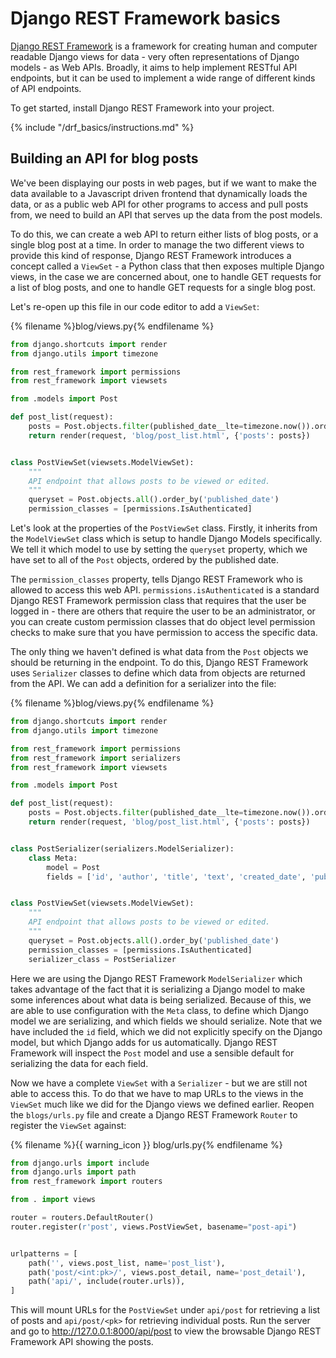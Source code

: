 # Django REST Framework basics

[Django REST Framework](https://www.django-rest-framework.org/) is a framework for creating human and computer readable Django views for data - very often representations of Django models - as Web APIs. Broadly, it aims to help implement RESTful API endpoints, but it can be used to implement a wide range of different kinds of API endpoints.

To get started, install Django REST Framework into your project.

{% include "/drf_basics/instructions.md" %}

## Building an API for blog posts

We've been displaying our posts in web pages, but if we want to make the data available to a Javascript driven frontend that dynamically loads the data, or as a public web API for other programs to access and pull posts from, we need to build an API that serves up the data from the post models.

To do this, we can create a web API to return either lists of blog posts, or a single blog post at a time. In order to manage the two different views to provide this kind of response, Django REST Framework introduces a concept called a `ViewSet` - a Python class that then exposes multiple Django views, in the case we are concerned about, one to handle GET requests for a list of blog posts, and one to handle GET requests for a single blog post.

Let's re-open up this file in our code editor to add a `ViewSet`:

{% filename %}blog/views.py{% endfilename %}
```python
from django.shortcuts import render
from django.utils import timezone

from rest_framework import permissions
from rest_framework import viewsets

from .models import Post

def post_list(request):
    posts = Post.objects.filter(published_date__lte=timezone.now()).order_by('published_date')
    return render(request, 'blog/post_list.html', {'posts': posts})


class PostViewSet(viewsets.ModelViewSet):
    """
    API endpoint that allows posts to be viewed or edited.
    """
    queryset = Post.objects.all().order_by('published_date')
    permission_classes = [permissions.IsAuthenticated]

```

Let's look at the properties of the `PostViewSet` class. Firstly, it inherits from the `ModelViewSet` class which is setup to handle Django Models specifically. We tell it which model to use by setting the `queryset` property, which we have set to all of the `Post` objects, ordered by the published date.

The `permission_classes` property, tells Django REST Framework who is allowed to access this web API. `permissions.isAuthenticated` is a standard Django REST Framework permission class that requires that the user be logged in - there are others that require the user to be an administrator, or you can create custom permission classes that do object level permission checks to make sure that you have permission to access the specific data.

The only thing we haven't defined is what data from the `Post` objects we should be returning in the endpoint. To do this, Django REST Framework uses `Serializer` classes to define which data from objects are returned from the API. We can add a definition for a serializer into the file:

{% filename %}blog/views.py{% endfilename %}
```python
from django.shortcuts import render
from django.utils import timezone

from rest_framework import permissions
from rest_framework import serializers
from rest_framework import viewsets

from .models import Post

def post_list(request):
    posts = Post.objects.filter(published_date__lte=timezone.now()).order_by('published_date')
    return render(request, 'blog/post_list.html', {'posts': posts})


class PostSerializer(serializers.ModelSerializer):
    class Meta:
        model = Post
        fields = ['id', 'author', 'title', 'text', 'created_date', 'published_date']


class PostViewSet(viewsets.ModelViewSet):
    """
    API endpoint that allows posts to be viewed or edited.
    """
    queryset = Post.objects.all().order_by('published_date')
    permission_classes = [permissions.IsAuthenticated]
    serializer_class = PostSerializer

```

Here we are using the Django REST Framework `ModelSerializer` which takes advantage of the fact that it is serializing a Django model to make some inferences about what data is being serialized. Because of this, we are able to use configuration with the `Meta` class, to define which Django model we are serializing, and which fields we should serialize. Note that we have included the `id` field, which we did not explicitly specify on the Django model, but which Django adds for us automatically. Django REST Framework will inspect the `Post` model and use a sensible default for serializing the data for each field.

Now we have a complete `ViewSet` with a `Serializer` - but we are still not able to access this. To do that we have to map URLs to the views in the `ViewSet` much like we did for the Django views we defined earlier. Reopen the `blogs/urls.py` file and create a Django REST Framework `Router` to register the `ViewSet` against:

{% filename %}{{ warning_icon }} blog/urls.py{% endfilename %}
```python
from django.urls import include
from django.urls import path
from rest_framework import routers

from . import views

router = routers.DefaultRouter()
router.register(r'post', views.PostViewSet, basename="post-api")


urlpatterns = [
    path('', views.post_list, name='post_list'),
    path('post/<int:pk>/', views.post_detail, name='post_detail'),
    path('api/', include(router.urls)),
]
```

This will mount URLs for the `PostViewSet` under `api/post` for retrieving a list of posts and `api/post/<pk>` for retrieving individual posts. Run the server and go to http://127.0.0.1:8000/api/post to view the browsable Django REST Framework API showing the posts.
